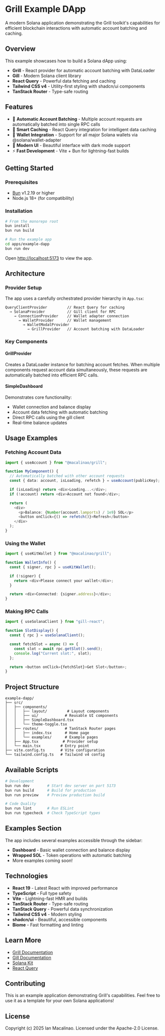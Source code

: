 # Grill Example DApp

A modern Solana application demonstrating the Grill toolkit's capabilities for efficient blockchain interactions with automatic account batching and caching.

## Overview

This example showcases how to build a Solana dApp using:

- **Grill** - React provider for automatic account batching with DataLoader
- **Gill** - Modern Solana client library
- **React Query** - Powerful data fetching and caching
- **Tailwind CSS v4** - Utility-first styling with shadcn/ui components
- **TanStack Router** - Type-safe routing

## Features

- 🚀 **Automatic Account Batching** - Multiple account requests are automatically batched into single RPC calls
- 💾 **Smart Caching** - React Query integration for intelligent data caching
- 🔐 **Wallet Integration** - Support for all major Solana wallets via @solana/wallet-adapter
- 🎨 **Modern UI** - Beautiful interface with dark mode support
- ⚡ **Fast Development** - Vite + Bun for lightning-fast builds

## Getting Started

### Prerequisites

- [Bun](https://bun.sh) v1.2.19 or higher
- Node.js 18+ (for compatibility)

### Installation

```bash
# From the monorepo root
bun install
bun run build

# Run the example app
cd apps/example-dapp
bun run dev
```

Open [http://localhost:5173](http://localhost:5173) to view the app.

## Architecture

### Provider Setup

The app uses a carefully orchestrated provider hierarchy in `App.tsx`:

```tsx
QueryClientProvider         // React Query for caching
  → SolanaProvider          // Gill client for RPC
    → ConnectionProvider    // Wallet adapter connection
      → WalletProvider      // Wallet management
        → WalletModalProvider
          → GrillProvider   // Account batching with DataLoader
```

### Key Components

#### GrillProvider

Creates a DataLoader instance for batching account fetches. When multiple components request account data simultaneously, these requests are automatically batched into efficient RPC calls.

#### SimpleDashboard

Demonstrates core functionality:

- Wallet connection and balance display
- Account data fetching with automatic batching
- Direct RPC calls using the gill client
- Real-time balance updates

## Usage Examples

### Fetching Account Data

```typescript
import { useAccount } from "@macalinao/grill";

function MyComponent() {
  // Automatically batched with other account requests
  const { data: account, isLoading, refetch } = useAccount(publicKey);

  if (isLoading) return <div>Loading...</div>;
  if (!account) return <div>Account not found</div>;

  return (
    <div>
      <p>Balance: {Number(account.lamports) / 1e9} SOL</p>
      <button onClick={() => refetch()}>Refresh</button>
    </div>
  );
}
```

### Using the Wallet

```typescript
import { useKitWallet } from "@macalinao/grill";

function WalletInfo() {
  const { signer, rpc } = useKitWallet();

  if (!signer) {
    return <div>Please connect your wallet</div>;
  }

  return <div>Connected: {signer.address}</div>;
}
```

### Making RPC Calls

```typescript
import { useSolanaClient } from "gill-react";

function SlotDisplay() {
  const { rpc } = useSolanaClient();

  const fetchSlot = async () => {
    const slot = await rpc.getSlot().send();
    console.log("Current slot:", slot);
  };

  return <button onClick={fetchSlot}>Get Slot</button>;
}
```

## Project Structure

```
example-dapp/
├── src/
│   ├── components/
│   │   ├── layout/         # Layout components
│   │   ├── ui/            # Reusable UI components
│   │   ├── SimpleDashboard.tsx
│   │   └── theme-toggle.tsx
│   ├── routes/            # TanStack Router pages
│   │   ├── index.tsx      # Home page
│   │   └── examples/      # Example pages
│   ├── App.tsx           # Provider setup
│   └── main.tsx         # Entry point
├── vite.config.ts       # Vite configuration
└── tailwind.config.ts   # Tailwind v4 config
```

## Available Scripts

```bash
# Development
bun run dev        # Start dev server on port 5173
bun run build      # Build for production
bun run preview    # Preview production build

# Code Quality
bun run lint       # Run ESLint
bun run typecheck  # Check TypeScript types
```

## Examples Section

The app includes several examples accessible through the sidebar:

- **Dashboard** - Basic wallet connection and balance display
- **Wrapped SOL** - Token operations with automatic batching
- More examples coming soon!

## Technologies

- **React 19** - Latest React with improved performance
- **TypeScript** - Full type safety
- **Vite** - Lightning-fast HMR and builds
- **TanStack Router** - Type-safe routing
- **TanStack Query** - Powerful data synchronization
- **Tailwind CSS v4** - Modern styling
- **shadcn/ui** - Beautiful, accessible components
- **Biome** - Fast formatting and linting

## Learn More

- [Grill Documentation](https://github.com/macalinao/grill)
- [Gill Documentation](https://github.com/DecalLabs/gill)
- [Solana Kit](https://github.com/solana-developers/solana-kit)
- [React Query](https://tanstack.com/query)

## Contributing

This is an example application demonstrating Grill's capabilities. Feel free to use it as a template for your own Solana applications!

## License

Copyright (c) 2025 Ian Macalinao. Licensed under the Apache-2.0 License.
